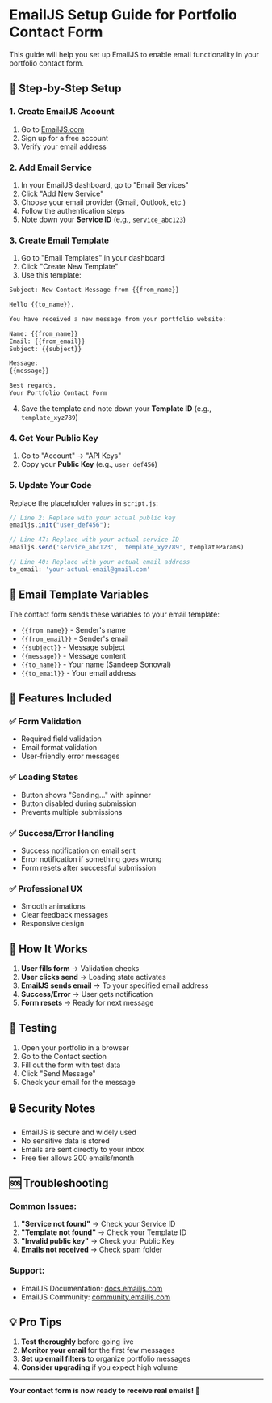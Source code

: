 # EmailJS Setup Guide for Portfolio Contact Form

This guide will help you set up EmailJS to enable email functionality in your portfolio contact form.

## 🚀 Step-by-Step Setup

### 1. Create EmailJS Account
1. Go to [EmailJS.com](https://www.emailjs.com/)
2. Sign up for a free account
3. Verify your email address

### 2. Add Email Service
1. In your EmailJS dashboard, go to "Email Services"
2. Click "Add New Service"
3. Choose your email provider (Gmail, Outlook, etc.)
4. Follow the authentication steps
5. Note down your **Service ID** (e.g., `service_abc123`)

### 3. Create Email Template
1. Go to "Email Templates" in your dashboard
2. Click "Create New Template"
3. Use this template:

```html
Subject: New Contact Message from {{from_name}}

Hello {{to_name}},

You have received a new message from your portfolio website:

Name: {{from_name}}
Email: {{from_email}}
Subject: {{subject}}

Message:
{{message}}

Best regards,
Your Portfolio Contact Form
```

4. Save the template and note down your **Template ID** (e.g., `template_xyz789`)

### 4. Get Your Public Key
1. Go to "Account" → "API Keys"
2. Copy your **Public Key** (e.g., `user_def456`)

### 5. Update Your Code
Replace the placeholder values in `script.js`:

```javascript
// Line 2: Replace with your actual public key
emailjs.init("user_def456");

// Line 47: Replace with your actual service ID
emailjs.send('service_abc123', 'template_xyz789', templateParams)

// Line 40: Replace with your actual email address
to_email: 'your-actual-email@gmail.com'
```

## 📧 Email Template Variables

The contact form sends these variables to your email template:
- `{{from_name}}` - Sender's name
- `{{from_email}}` - Sender's email
- `{{subject}}` - Message subject
- `{{message}}` - Message content
- `{{to_name}}` - Your name (Sandeep Sonowal)
- `{{to_email}}` - Your email address

## 🔧 Features Included

### ✅ Form Validation
- Required field validation
- Email format validation
- User-friendly error messages

### ✅ Loading States
- Button shows "Sending..." with spinner
- Button disabled during submission
- Prevents multiple submissions

### ✅ Success/Error Handling
- Success notification on email sent
- Error notification if something goes wrong
- Form resets after successful submission

### ✅ Professional UX
- Smooth animations
- Clear feedback messages
- Responsive design

## 🎯 How It Works

1. **User fills form** → Validation checks
2. **User clicks send** → Loading state activates
3. **EmailJS sends email** → To your specified email address
4. **Success/Error** → User gets notification
5. **Form resets** → Ready for next message

## 📱 Testing

1. Open your portfolio in a browser
2. Go to the Contact section
3. Fill out the form with test data
4. Click "Send Message"
5. Check your email for the message

## 🔒 Security Notes

- EmailJS is secure and widely used
- No sensitive data is stored
- Emails are sent directly to your inbox
- Free tier allows 200 emails/month

## 🆘 Troubleshooting

### Common Issues:
1. **"Service not found"** → Check your Service ID
2. **"Template not found"** → Check your Template ID
3. **"Invalid public key"** → Check your Public Key
4. **Emails not received** → Check spam folder

### Support:
- EmailJS Documentation: [docs.emailjs.com](https://docs.emailjs.com/)
- EmailJS Community: [community.emailjs.com](https://community.emailjs.com/)

## 💡 Pro Tips

1. **Test thoroughly** before going live
2. **Monitor your email** for the first few messages
3. **Set up email filters** to organize portfolio messages
4. **Consider upgrading** if you expect high volume

---

**Your contact form is now ready to receive real emails! 🎉** 